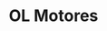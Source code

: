 ---
title: "OL Motores"
url: /guatemala-guatemala-zona-14/ol-motores/
shop: reparación de automóviles
---
